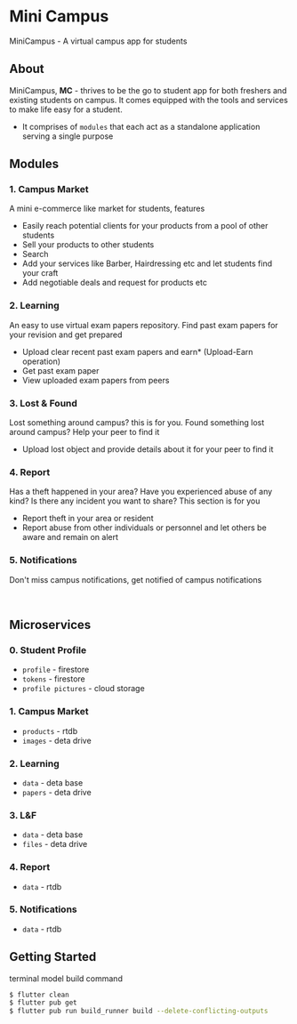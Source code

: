 # Mini Campus

MiniCampus - A virtual campus app for students

## About
MiniCampus, **MC** - thrives to be the go to student app for both freshers and existing students on campus. It comes equipped with the tools and services to make life easy for a student.
- It comprises of `modules` that each act as a standalone application serving a single purpose

## Modules
### 1. Campus Market
A mini e-commerce like market for students, features
- Easily reach potential clients for your products from a pool of other students
- Sell your products to other students
- Search 
- Add your services like Barber, Hairdressing etc and let students find your craft
- Add negotiable deals and request for products etc

### 2. Learning
An easy to use virtual exam papers repository. Find past exam papers for your revision and get prepared
- Upload clear recent past exam papers and earn* (Upload-Earn operation)
- Get past exam paper
- View uploaded exam papers from peers

### 3. Lost & Found
Lost something around campus? this is for you. Found something lost around campus? Help your peer to find it
- Upload lost object and provide details about it for your peer to find it

### 4. Report
Has a theft happened in your area? Have you experienced abuse of any kind? Is there any incident you want to share?
This section is for you
- Report theft in your area or resident
- Report abuse from other individuals or personnel and let others be aware and remain on alert

### 5. Notifications
Don't miss campus notifications, get notified of campus notifications
 
<br>

## Microservices
### 0. Student Profile
- `profile` - firestore
- `tokens` - firestore
- `profile pictures` - cloud storage

### 1. Campus Market
- `products` - rtdb
- `images` - deta drive

### 2. Learning
- `data` - deta base
- `papers` - deta drive

### 3. L&F
- `data` - deta base
- `files` - deta drive

### 4. Report
- `data` - rtdb

### 5. Notifications
- `data` - rtdb


## Getting Started

terminal model build command
```bash
$ flutter clean
$ flutter pub get
$ flutter pub run build_runner build --delete-conflicting-outputs
```
